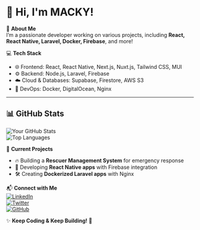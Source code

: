 # 👋 Hi, I'm MACKY!

🌟 **About Me**  
I’m a passionate developer working on various projects, including **React, React Native, Laravel, Docker, Firebase**, and more!

💻 **Tech Stack**
- 🌐 Frontend: React, React Native, Next.js, Nuxt.js, Tailwind CSS, MUI
- ⚙️ Backend: Node.js, Laravel, Firebase
- ☁️ Cloud & Databases: Supabase, Firestore, AWS S3
- 🐳 DevOps: Docker, DigitalOcean, Nginx

---

## 📊 GitHub Stats

![Your GitHub Stats](https://github-readme-stats.vercel.app/api?username=your-github-username&show_icons=true&theme=radical)  
![Top Languages](https://github-readme-stats.vercel.app/api/top-langs/?username=your-github-username&layout=compact&theme=radical)  

🚀 **Current Projects**
- 🔥 Building a **Rescuer Management System** for emergency response
- 📱 Developing **React Native apps** with Firebase integration
- 🛠️ Creating **Dockerized Laravel apps** with Nginx

📬 **Connect with Me**  
[![LinkedIn](https://img.shields.io/badge/-LinkedIn-blue?style=flat&logo=Linkedin&logoColor=white)](https://linkedin.com/in/yourprofile)  
[![Twitter](https://img.shields.io/badge/-Twitter-blue?style=flat&logo=Twitter&logoColor=white)](https://twitter.com/yourprofile)  
[![GitHub](https://img.shields.io/badge/-GitHub-black?style=flat&logo=github&logoColor=white)](https://github.com/your-github-username)  

✨ **Keep Coding & Keep Building!** 🚀
